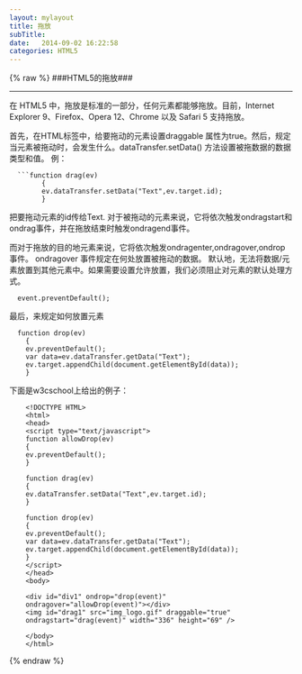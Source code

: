 ```yaml
---
layout: mylayout
title: 拖放
subTitle: 
date:   2014-09-02 16:22:58
categories: HTML5
---
```


{% raw %}
###HTML5的拖放###
***
在 HTML5 中，拖放是标准的一部分，任何元素都能够拖放。目前，Internet Explorer 9、Firefox、Opera 12、Chrome 以及 Safari 5 支持拖放。

首先，在HTML标签中，给要拖动的元素设置draggable 属性为true。然后，规定当元素被拖动时，会发生什么。dataTransfer.setData() 方法设置被拖数据的数据类型和值。
例：

	  ```function drag(ev)
			{
			ev.dataTransfer.setData("Text",ev.target.id);
			}
把要拖动元素的id传给Text.
对于被拖动的元素来说，它将依次触发ondragstart和ondrag事件，并在拖放结束时触发ondragend事件。

而对于拖放的目的地元素来说，它将依次触发ondragenter,ondragover,ondrop事件。
ondragover 事件规定在何处放置被拖动的数据。
默认地，无法将数据/元素放置到其他元素中。如果需要设置允许放置，我们必须阻止对元素的默认处理方式。

      event.preventDefault();

最后，来规定如何放置元素

	  function drop(ev)
		{
		ev.preventDefault();
		var data=ev.dataTransfer.getData("Text");
		ev.target.appendChild(document.getElementById(data));
		}

下面是w3cschool上给出的例子：

		<!DOCTYPE HTML>
		<html>
		<head>
		<script type="text/javascript">
		function allowDrop(ev)
		{
		ev.preventDefault();
		}

		function drag(ev)
		{
		ev.dataTransfer.setData("Text",ev.target.id);
		}

		function drop(ev)
		{
		ev.preventDefault();
		var data=ev.dataTransfer.getData("Text");
		ev.target.appendChild(document.getElementById(data));
		}
		</script>
		</head>
		<body>

		<div id="div1" ondrop="drop(event)"
		ondragover="allowDrop(event)"></div>
		<img id="drag1" src="img_logo.gif" draggable="true"
		ondragstart="drag(event)" width="336" height="69" />

		</body>
		</html>
{% endraw %}

